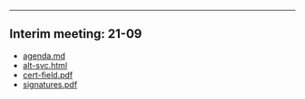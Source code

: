 

---

## Interim meeting: 21-09

- [agenda.md](agenda.md)
- [alt-svc.html](alt-svc.html)
- [cert-field.pdf](cert-field.pdf)
- [signatures.pdf](signatures.pdf)